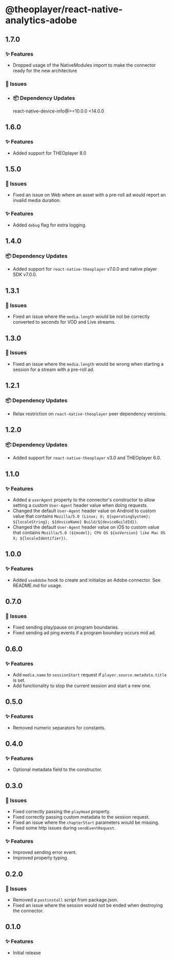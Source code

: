 # @theoplayer/react-native-analytics-adobe

## 1.7.0

### ✨ Features

- Dropped usage of the NativeModules import to make the connector ready for the new architecture

### 🐛 Issues

- ### 📦 Dependency Updates

  react-native-device-info@>=10.0.0 <14.0.0

## 1.6.0

### ✨ Features

- Added support for THEOplayer 8.0

## 1.5.0

### 🐛 Issues

- Fixed an issue on Web where an asset with a pre-roll ad would report an invalid media duration.

### ✨ Features

- Added `debug` flag for extra logging.

## 1.4.0

### 📦 Dependency Updates

- Added support for `react-native-theoplayer` v7.0.0 and native player SDK v7.0.0.

## 1.3.1

### 🐛 Issues

- Fixed an issue where the `media.length` would be not be correctly converted to seconds for VOD and Live streams.

## 1.3.0

### 🐛 Issues

- Fixed an issue where the `media.length` would be wrong when starting a session for a stream with a pre-roll ad.

## 1.2.1

### 📦 Dependency Updates

- Relax restriction on `react-native-theoplayer` peer dependency versions.

## 1.2.0

### 📦 Dependency Updates

- Added support for `react-native-theoplayer` v3.0 and THEOplayer 6.0.

## 1.1.0

### ✨ Features

- Added a `userAgent` property to the connector's constructor to allow setting a custom `User-Agent` header value when doing requests.
- Changed the default `User-Agent` header value on Android to custom value that contains `Mozilla/5.0 (Linux; U; ${operatingSystem}; ${localeString}; ${deviceName} Build/${deviceBuildId})`.
- Changed the default `User-Agent` header value on iOS to custom value that contains `Mozilla/5.0 (${model}; CPU OS ${osVersion} like Mac OS X; ${localeIdentifier})`.

## 1.0.0

### ✨ Features

- Added `useAdobe` hook to create and initialize an Adobe connector. See README.md for usage.

## 0.7.0

### 🐛 Issues

- Fixed sending play/pause on program boundaries.
- Fixed sending ad ping events if a program boundary occurs mid ad.

## 0.6.0

### ✨ Features

- Add `media.name` to `sessionStart` request if `player.source.metadata.title` is set.
- Add functionality to stop the current session and start a new one.

## 0.5.0

### ✨ Features

- Removed numeric separators for constants.

## 0.4.0

### ✨ Features

- Optional metadata field to the constructor.

## 0.3.0

### 🐛 Issues

- Fixed correctly passing the `playHead` property.
- Fixed correctly passing custom metadata to the session request.
- Fixed an issue where the `chapterStart` parameters would be missing.
- Fixed some http issues during `sendEventRequest`.

### ✨ Features

- Improved sending error event.
- Improved property typing.

## 0.2.0

### 🐛 Issues

- Removed a `postinstall` script from package.json.
- Fixed an issue where the session would not be ended when destroying the connector.

## 0.1.0

### ✨ Features

- Initial release
